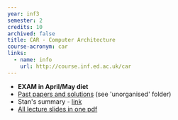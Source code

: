 ```yaml
---
year: inf3
semester: 2
credits: 10
archived: false
title: CAR - Computer Architecture
course-acronym: car
links:
  - name: info
    url: http://course.inf.ed.ac.uk/car
---
```


- **EXAM in April/May diet**
- [Past papers and solutions](/drive?next=0B2AAOQQZ_8BxckJMdjV0eXpxejA) (see 'unorganised' folder)
- Stan's summary - [link](/drive?next=1AVTZBRSp2z0dYzAba-sWdtNv1SExlNcg7cjuGFc3IRM)
- [All lecture slides in one pdf](/drive?next=0B2AAOQQZ_8BxX3BRaW8wTVE2aVU)
